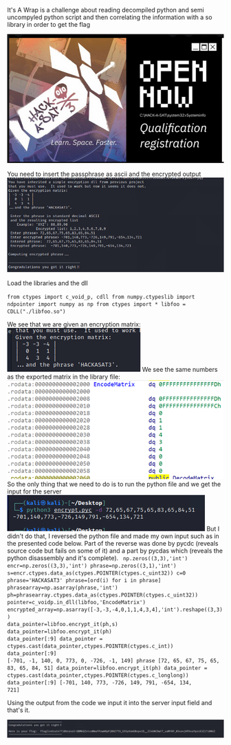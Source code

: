 It's A Wrap is a challenge about reading decompiled python and semi uncompyled python script and then correlating the information with a so library in order to get the flag

![](2022-05-23-21-32-38.png)


You need to insert the passphrase as ascii and the encrypted output
![](2022-05-23-21-33-16.png)

Load the libraries and the dll 

<code>from ctypes import c_void_p, cdll
from numpy.ctypeslib import ndpointer
import numpy as np
from ctypes import *
libfoo = CDLL("./libfoo.so")</code>

We see that we are given an encryption matrix:
![](2022-05-24-22-02-38.png)
We see the same numbers as the exported matrix in the library file:
![](2022-05-24-22-04-04.png)
So the only thing that we need to do is to run the python file and we get the input for the server
![](2022-05-24-22-05-01.png)
But I didn't do that, I reversed the python file and made my own input such as in the presented code below. Part of the reverse was done by pycdc (reveals source code but fails on some of it) and a part by pycdas which (reveals the python disassembly and it's complete).
<code>
np.zeros((3,3),'int')
encr=np.zeros((3,3),'int')
phrase=np.zeros((3,1),'int')
s=encr.ctypes.data_as(ctypes.POINTER(ctypes.c_uint32))
c=0
phrase='HACKASAT3'
phrase=[ord(i) for i in phrase]
phrasearray=np.asarray(phrase,'int')
ph=phrasearray.ctypes.data_as(ctypes.POINTER(ctypes.c_uint32))
pointer=c_voidp.in_dll(libfoo,'EncodeMatrix')
encrypted_array=np.asarray([-3,-3,-4,0,1,1,4,3,4],'int').reshape((3,3))
data_pointer=libfoo.encrypt_it(ph,s)
data_pointer=libfoo.encrypt_it(ph)
data_pointer[:9]
data_pointer = ctypes.cast(data_pointer,ctypes.POINTER(ctypes.c_int))
data_pointer[:9]
[-701, -1, 140, 0, 773, 0, -726, -1, 149]
phrase
[72, 65, 67, 75, 65, 83, 65, 84, 51]
data_pointer=libfoo.encrypt_it(ph)
data_pointer = ctypes.cast(data_pointer,ctypes.POINTER(ctypes.c_longlong))
data_pointer[:9]
[-701, 140, 773, -726, 149, 791, -654, 134, 721]</code>

Using the output from the code we input it into the server input field and that's it.

![](2022-05-24-22-11-14.png)